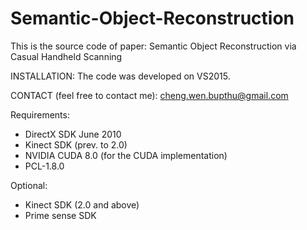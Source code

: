 # Semantic-Object-Reconstruction
This is the source code of paper: Semantic Object Reconstruction via Casual Handheld Scanning

INSTALLATION:
The code was developed on VS2015.

CONTACT (feel free to contact me):
cheng.wen.bupthu@gmail.com

Requirements:
- DirectX SDK June 2010
- Kinect SDK (prev. to 2.0)
- NVIDIA CUDA 8.0 (for the CUDA implementation)
- PCL-1.8.0

Optional:
- Kinect SDK (2.0 and above)
- Prime sense SDK


